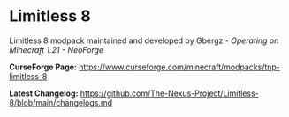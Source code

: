 # Limitless 8
Limitless 8 modpack maintained and developed by Gbergz - *Operating on Minecraft 1.21 - NeoForge*

**CurseForge Page:** https://www.curseforge.com/minecraft/modpacks/tnp-limitless-8

**Latest Changelog:** https://github.com/The-Nexus-Project/Limitless-8/blob/main/changelogs.md
